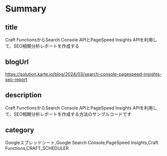 # Summary

## title

Craft FunctionsからSearch Console APIとPageSpeed Insights APIを利用して、SEO相関分析レポートを作成する

## blogUrl
https://solution.karte.io/blog/2024/03/search-console-pagespeed-insights-seo-report

## description

Craft FunctionsからSearch Console APIとPageSpeed Insights APIを利用して、SEO相関分析レポートを作成する方法のサンプルコードです

## category

Googleスプレッドシート,Google Search Console,PageSpeed Insights,Craft Functions,CRAFT_SCHEDULER
